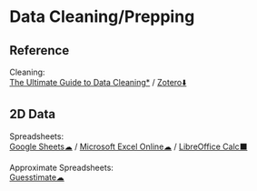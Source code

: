 # Data Cleaning/Prepping

## Reference

Cleaning:  
	[The Ultimate Guide to Data Cleaning*](https://towardsdatascience.com/the-ultimate-guide-to-data-cleaning-3969843991d4) / 
	[Zotero⬇️](https://www.zotero.org/)

## 2D Data

Spreadsheets:  
	[Google Sheets☁](https://sheets.google.com) / 
	[Microsoft Excel Online☁](https://office.live.com/start/Excel.aspx) / 
	[LibreOffice Calc⬛](https://www.libreoffice.org/)

Approximate Spreadsheets:  
	[Guesstimate☁](https://www.getguesstimate.com/)